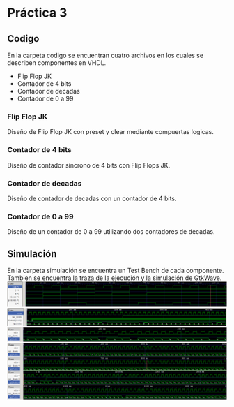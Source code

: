 # Práctica 3

## Codigo
En la carpeta codigo se encuentran cuatro archivos en los cuales se describen componentes en VHDL.
- Flip Flop JK
- Contador de 4 bits
- Contador de decadas
- Contador de 0 a 99

### Flip Flop JK
Diseño de Flip Flop JK con preset y clear mediante compuertas logicas.

### Contador de 4 bits
Diseño de contador sincrono de 4 bits con Flip Flops JK.

### Contador de decadas
Diseño de contador de decadas con un contador de 4 bits.

### Contador de 0 a 99
Diseño de un contador de 0 a 99 utilizando dos contadores de decadas.

## Simulación
En la carpeta simulación se encuentra un Test Bench de cada componente.
Tambien se encuentra la traza de la ejecución y la simulación de GtkWave.
![FFJK](https://raw.githubusercontent.com/JonathanDNdc/Practica3/master/Simulaci%C3%B3n/FFJK.png)
![C4B](https://raw.githubusercontent.com/JonathanDNdc/Practica3/master/Simulaci%C3%B3n/C4B.png)
![CDD](https://raw.githubusercontent.com/JonathanDNdc/Practica3/master/Simulaci%C3%B3n/CDD.png)
![C099](https://raw.githubusercontent.com/JonathanDNdc/Practica3/master/Simulaci%C3%B3n/C099.png)
